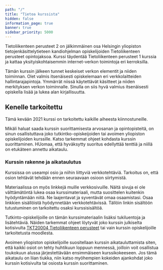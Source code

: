```yaml
---
path: "/"
title: "Tietoa kurssista"
hidden: false
information_page: true
banner: true
sidebar_priority: 5000
---
```


Tietoliikenteen perusteet 2 on jälkimmäinen osa Helsingin yliopiston tietojenkäsittelytieteen kandiohjelman opiskelijoiden Tietoliikenteen perusteet opintojaksoa.  Kurssi täydentää Tietoliikenteen perusteet 1 kurssia ja kattaa yksityiskohtaisemmin internet-verkon toimintoja eri kerroksilla.

Tämän kurssin jälkeen tunnet keskeiset verkon elementit ja niiden toiminnan. Olet valmis itsenäisesti opiskelemaan eri verkkolaitteiden hallintarajapintoja. Ymmärrät niissä käytettävät käsitteet ja niiden merkityksen verkon toiminnalle. Sinulla on siis hyvä valmius itsenäisesti opiskella lisää ja lukea alan kirjallisuutta.

## Kenelle tarkoitettu

Tämä kevään 2021 kurssi on tarkoitettu kaikille aiheesta kiinnostuneille. 

Mikäli haluat saada kurssin suorittamisesta arvosanan ja opintopisteitä, on sinun osallistuttava joko tutkintko-opiskeijoiden tai avoimen yliopiston opiskelijoiden kurssille.  Katso tarkemmat ohjeet kohdasta kurssin suorittaminen.  HUomaa, että hyväksytty suoritus edellyttää tenttiä ja niillä on etukäteen annettu aikataulu. 



### Kurssin rakenne ja aikataulutus

Kurssissa on useampi osio ja niihin liittyviä verkkotehtäviä. Tarkoitus on, että osion tehtävät tehdään ennen seuraavaan osioon siirtymistä.

Materiaalissa on myös linkkejä muille verkkosivuille. Näitä sivuja ei ole välttämätöntä lukea osaa kurssimateriaali, mutta suosittelen kuitenkin hyödyntämään niitä. Ne laajentavat ja syventävät omaa osaamistasi. Osaa linkkien sisällöistä hyödynnetään verkkotehtävissä. Tällöin linkin sisältöön tutustuminen on tarkoitettu osaksi kurssisisältöä.

Tutkinto-opiskelijoille on tämän kurssimateriaalin lisäksi tukiluentoja ja lisätehtäviä. Näiden tarkemmat ohjeet löytyvät joko kurssin julkiselta kotisivulta [TKT20004 Tietoliikenteen perusteet](https://studies.helsinki.fi/opintotarjonta/cur/hy-opt-cur-2021-6ee318ca-6ac2-4f0a-bb47-22a4295a8a93/Tietoliikenteen_perusteet) tai vain kurssin opiskelijoille tarkoitetusta moodlesta.

Avoimen yliopiston opiskelijoille suositellaan kurssin aikatauluttamista siten, että kaikki osiot on tehty huhtikuun loppuun mennessä, joilloin voit osallistua toukokuun alussa järjestettävään ensimmäiseen kurssikokeeseen. Jos tämä aikataulu on liian tiukka, niin katso myöhempien kokeiden ajankohdat joko kurssin kotisivulta tai osiosta kurssin suorittaminen.
